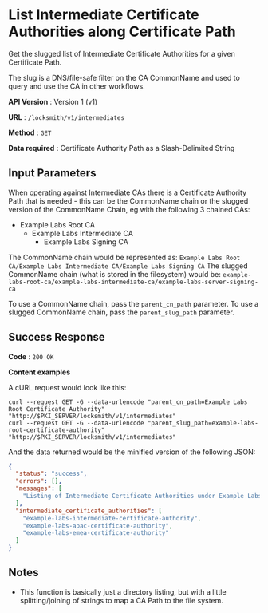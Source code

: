 # List Intermediate Certificate Authorities along Certificate Path

Get the slugged list of Intermediate Certificate Authorities for a given Certificate Path.

The slug is a DNS/file-safe filter on the CA CommonName and used to query and use the CA in other workflows.

**API Version** : Version 1 (v1)

**URL** : `/locksmith/v1/intermediates`

**Method** : `GET`

**Data required** : Certificate Authority Path as a Slash-Delimited String

## Input Parameters

When operating against Intermediate CAs there is a Certificate Authority Path that is needed - this can be the CommonName chain or the slugged version of the CommonName Chain, eg with the following 3 chained CAs:

- Example Labs Root CA
  - Example Labs Intermediate CA
    - Example Labs Signing CA

The CommonName chain would be represented as: `Example Labs Root CA/Example Labs Intermediate CA/Example Labs Signing CA`
The slugged CommonName chain (what is stored in the filesystem) would be: `example-labs-root-ca/example-labs-intermediate-ca/example-labs-server-signing-ca`

To use a CommonName chain, pass the `parent_cn_path` parameter.
To use a slugged CommonName chain, pass the `parent_slug_path` parameter.

## Success Response

**Code** : `200 OK`

**Content examples**

A cURL request would look like this:

```
curl --request GET -G --data-urlencode "parent_cn_path=Example Labs Root Certificate Authority" "http://$PKI_SERVER/locksmith/v1/intermediates"
curl --request GET -G --data-urlencode "parent_slug_path=example-labs-root-certificate-authority" "http://$PKI_SERVER/locksmith/v1/intermediates"
```

And the data returned would be the minified version of the following JSON:

```json
{
  "status": "success",
  "errors": [],
  "messages": [
    "Listing of Intermediate Certificate Authorities under Example Labs Root Certificate Authority"
  ],
  "intermediate_certificate_authorities": [
    "example-labs-intermediate-certificate-authority",
    "example-labs-apac-certificate-authority",
    "example-labs-emea-certificate-authority"
  ]
}
```

## Notes

* This function is basically just a directory listing, but with a little splitting/joining of strings to map a CA Path to the file system.